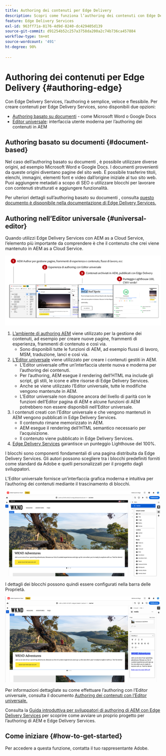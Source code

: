 ```yaml
---
title: Authoring dei contenuti per Edge Delivery
description: Scopri come funziona l’authoring dei contenuti con Edge Delivery Services e come creare contenuti AEM con Edge Delivery Services.
feature: Edge Delivery Services
exl-id: 963ff71a-8176-4d9d-8240-dc429405d139
source-git-commit: d91254b52c257a3758da200a2c74b736ca457884
workflow-type: tm+mt
source-wordcount: '491'
ht-degree: 90%

---
```


# Authoring dei contenuti per Edge Delivery {#authoring-edge}

Con Edge Delivery Services, l’authoring è semplice, veloce e flessibile. Per creare contenuti per Edge Delivery Services, sono disponibili due opzioni:

* [Authoring basato su documenti](#document-based) - come Microsoft Word o Google Docs
* [Editor universale](#universal-editor): interfaccia utente moderna per l’authoring dei contenuti in AEM

## Authoring basato su documenti  {#document-based}

Nel caso dell’authoring basato su documenti , è possibile utilizzare diverse origini, ad esempio Microsoft Word e Google Docs. I documenti provenienti da queste origini diventano pagine del sito web. È possibile trasferire titoli, elenchi, immagini, elementi font e video dall’origine iniziale al tuo sito web. Puoi aggiungere metadati a scopo di SEO o utilizzare blocchi per lavorare con contenuti strutturati e aggiungere funzionalità.

Per ulteriori dettagli sull’authoring basato su documenti , consulta [questo documento è disponibile nella documentazione di Edge Delivery Services.](/help/edge/docs/authoring.md)

## Authoring nell’Editor universale {#universal-editor}

Quando utilizzi Edge Delivery Services con AEM as a Cloud Service, l’elemento più importante da comprendere è che il contenuto che crei viene mantenuto in AEM as a Cloud Service.

![Come funziona l’authoring AEM con Edge Delivery Services](assets/how-aem-edge-works.png)

1. [L’ambiente di authoring AEM](/help/sites-cloud/authoring/quick-start.md) viene utilizzato per la gestione dei contenuti, ad esempio per creare nuove pagine, frammenti di esperienza, frammenti di contenuto e così via.
   * Sono disponibili tutte le funzioni di AEM, ad esempio flussi di lavoro, MSM, traduzione, lanci e così via.
1. [L’Editor universale](/help/sites-cloud/authoring/universal-editor/authoring.md) viene utilizzato per creare i contenuti gestiti in AEM.
   * L’Editor universale offre un’interfaccia utente nuova e moderna per l’authoring dei contenuti.
   * Per l’authoring, AEM esegue il rendering dell’HTML ma include gli script, gli stili, le icone e altre risorse di Edge Delivery Services.
   * Anche se viene utilizzato l’Editor universale, tutte le modifiche vengono mantenute in AEM.
   * L’Editor universale non dispone ancora del livello di parità con le funzioni dell’Editor pagina di AEM e alcune funzioni di AEM potrebbero non essere disponibili nell’Editor universale.
1. I contenuti creati con l’Editor universale e che vengono mantenuti in AEM vengono pubblicati in Edge Delivery Services.
   * Il contenuto rimane memorizzato in AEM.
   * AEM esegue il rendering dell’HTML semantico necessario per l’acquisizione.
   * Il contenuto viene pubblicato in Edge Delivery Services.
1. [Edge Delivery Services](/help/edge/developer/keeping-it-100.md) garantisce un punteggio Lighthouse del 100%.

I blocchi sono componenti fondamentali di una pagina distribuita da Edge Delivery Services. Gli autori possono scegliere tra i blocchi predefiniti forniti come standard da Adobe e quelli personalizzati per il progetto dagli sviluppatori.

L’Editor universale fornisce un’interfaccia grafica moderna e intuitiva per l’authoring dei contenuti mediante il trascinamento di blocchi.

![Trascinamento dei blocchi nell’Editor universale](assets/blocks.png)

I dettagli dei blocchi possono quindi essere configurati nella barra delle Proprietà.

![Configurazione delle proprietà del blocco](assets/block-properties.png)

Per informazioni dettagliate su come effettuare l’authoring con l’Editor universale, consulta il documento [Authoring dei contenuti con l’Editor universale.](/help/sites-cloud/authoring/universal-editor/authoring.md)

Consulta la [Guida introduttiva per sviluppatori di authoring di AEM con Edge Delivery Services](/help/edge/edge-dev-getting-started.md) per scoprire come avviare un proprio progetto per l’authoring di AEM e Edge Delivery Services.

## Come iniziare {#how-to-get-started}

Per accedere a questa funzione, contatta il tuo rappresentante Adobe.
